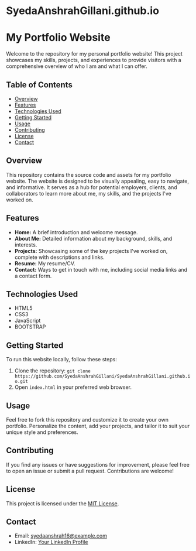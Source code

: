 # SyedaAnshrahGillani.github.io

# My Portfolio Website

Welcome to the repository for my personal portfolio website! This project showcases my skills, projects, and experiences to provide visitors with a comprehensive overview of who I am and what I can offer.

## Table of Contents

- [Overview](#overview)
- [Features](#features)
- [Technologies Used](#technologies-used)
- [Getting Started](#getting-started)
- [Usage](#usage)
- [Contributing](#contributing)
- [License](#license)
- [Contact](#contact)

## Overview

This repository contains the source code and assets for my portfolio website. The website is designed to be visually appealing, easy to navigate, and informative. It serves as a hub for potential employers, clients, and collaborators to learn more about me, my skills, and the projects I've worked on.

## Features

- **Home:** A brief introduction and welcome message.
- **About Me:** Detailed information about my background, skills, and interests.
- **Projects:** Showcasing some of the key projects I've worked on, complete with descriptions and links.
- **Resume:** My resume/CV.
- **Contact:** Ways to get in touch with me, including social media links and a contact form.

## Technologies Used

- HTML5
- CSS3
- JavaScript
- BOOTSTRAP

## Getting Started

To run this website locally, follow these steps:

1. Clone the repository: `git clone https://github.com/SyedaAnshrahGillani/SyedaAnshrahGillani.github.io.git`
2. Open `index.html` in your preferred web browser.

## Usage

Feel free to fork this repository and customize it to create your own portfolio. Personalize the content, add your projects, and tailor it to suit your unique style and preferences.

## Contributing

If you find any issues or have suggestions for improvement, please feel free to open an issue or submit a pull request. Contributions are welcome!

## License

This project is licensed under the [MIT License](LICENSE).

## Contact

- Email: syedaanshrah16@example.com
- LinkedIn: [Your LinkedIn Profile](https://www.linkedin.com/in/syeda-anshrah-gillani-788204263/)

